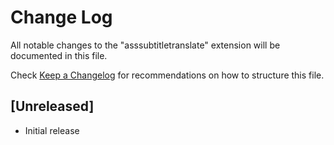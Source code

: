 # Change Log

All notable changes to the "asssubtitletranslate" extension will be documented in this file.

Check [Keep a Changelog](http://keepachangelog.com/) for recommendations on how to structure this file.

## [Unreleased]

- Initial release